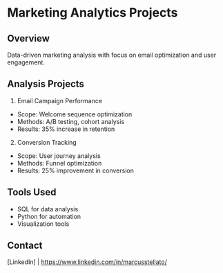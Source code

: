 # Marketing Analytics Projects

## Overview
Data-driven marketing analysis with focus on email optimization and user engagement.

## Analysis Projects
1. Email Campaign Performance
- Scope: Welcome sequence optimization
- Methods: A/B testing, cohort analysis
- Results: 35% increase in retention

2. Conversion Tracking
- Scope: User journey analysis
- Methods: Funnel optimization
- Results: 25% improvement in conversion

## Tools Used
- SQL for data analysis
- Python for automation
- Visualization tools

## Contact
[LinkedIn] | https://www.linkedin.com/in/marcusstellato/
